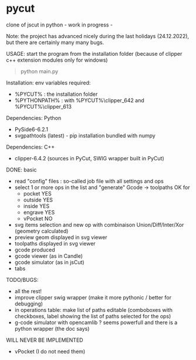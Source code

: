 # pycut
clone of jscut  in python - work in progress -

Note: the project has advanced nicely during the last holidays (24.12.2022), but there are certainly many many bugs.

USAGE: start the program from the installation folder (because of clipper c++ extension modules only for windows)

> python main.py

Installation: env variables required:
 + %PYCUT%  : the installation folder
 + %PYTHONPATH% : with %PYCUT%\clipper_642 and %PYCUT%\clipper_613  

Dependencies: Python
- PySide6-6.2.1
- svgpathtools (latest) - pip installation bundled with numpy

Dependencies: C++
- clipper-6.4.2 (sources in PyCut, SWIG wrapper built in PyCut)

DONE: basic
- read "config" files : so-called job file with all settings and ops
- select 1 or more ops in the list and "generate" Gcode -> toolpaths OK for
   + pocket   YES
   + outside  YES
   + inside   YES
   + engrave  YES
   + vPocket   NO
- svg items selection and new op with combinaison Union/Diff/Inter/Xor (geometry calculated)
- preview geom displayed in svg viewer
- toolpaths displayed in svg viewer
- gcode produced
- gcode viewer (as in Candle)
- gcode simulator (as in jsCut)
- tabs

TODO/BUGS:
- all the rest!
- improve clipper swig wrapper (make it more pythonic / better for debugging)
- in operations table: make list of paths editable (comboboxes with checkboxes, label showing the list of paths selected for the ops)
- g-code simulator with opencamlib ? seems powerfull and there is a python wrapper (the doc says) 

WILL NEVER BE IMPLEMENTED
- vPocket (I do not need them)

